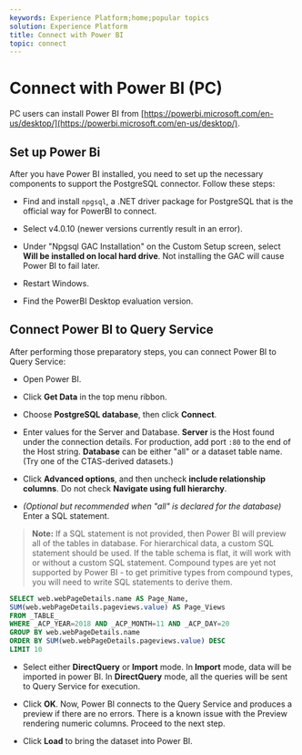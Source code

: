```yaml
---
keywords: Experience Platform;home;popular topics
solution: Experience Platform
title: Connect with Power BI
topic: connect
---
```


# Connect with Power BI (PC)

PC users can install Power BI from [https://powerbi.microsoft.com/en-us/desktop/](https://powerbi.microsoft.com/en-us/desktop/).

## Set up Power Bi

After you have Power BI installed, you need to set up the necessary components to support the PostgreSQL connector. Follow these steps:

* Find and install `npgsql`, a .NET driver package for PostgreSQL that is the official way for PowerBI to connect.

* Select v4.0.10 (newer versions currently result in an error).

* Under "Npgsql GAC Installation" on the Custom Setup screen, select **Will be installed on local hard drive**. Not installing the GAC will cause Power BI to fail later.

* Restart Windows.

* Find the PowerBI Desktop evaluation version.

## Connect Power BI to Query Service

After performing those preparatory steps, you can connect Power BI to Query Service:

* Open Power BI.

* Click **Get Data** in the top menu ribbon.

* Choose **PostgreSQL database**, then click **Connect**.

* Enter values for the Server and Database. **Server** is the Host found under the connection details. For production, add port `:80` to the end of the Host string. **Database** can be either "all" or a dataset table name. (Try one of the CTAS-derived datasets.)

* Click **Advanced options**, and then uncheck **include relationship columns**. Do not check **Navigate using full hierarchy**.

* _(Optional but recommended when "all" is declared for the database)_ Enter a SQL statement. 

> **Note:** If a SQL statement is not provided, then Power BI will preview all of the tables in database. For hierarchical data, a custom SQL statement should be used. If the table schema is flat, it will work with or without a custom SQL statement. Compound types are yet not supported by Power BI - to get primitive types from compound types, you will need to write SQL statements to derive them.

```sql
SELECT web.webPageDetails.name AS Page_Name, 
SUM(web.webPageDetails.pageviews.value) AS Page_Views 
FROM _TABLE_ 
WHERE _ACP_YEAR=2018 AND _ACP_MONTH=11 AND _ACP_DAY=20 
GROUP BY web.webPageDetails.name 
ORDER BY SUM(web.webPageDetails.pageviews.value) DESC 
LIMIT 10
``` 

* Select either **DirectQuery** or **Import** mode. In **Import** mode, data will be imported in power BI. In **DirectQuery** mode, all the queries will be sent to Query Service for execution.

* Click **OK**. Now, Power BI connects to the Query Service and produces a preview if there are no errors. There is a known issue with the Preview rendering numeric columns. Proceed to the next step.

* Click **Load** to bring the dataset into Power BI.
